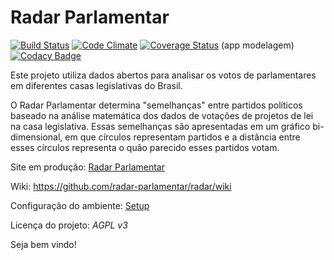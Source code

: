 Radar Parlamentar
==================

[![Build Status](https://travis-ci.org/radar-parlamentar/radar.svg?branch=master)](https://travis-ci.org/radar-parlamentar/radar)
[![Code Climate](https://codeclimate.com/github/RadarParlamentar-MES2017-1/radar/badges/gpa.svg)](https://codeclimate.com/github/RadarParlamentar-MES2017-1/radar)
[![Coverage Status](https://coveralls.io/repos/radar-parlamentar/radar/badge.svg?branch=master)](https://coveralls.io/r/radar-parlamentar/radar?branch=master) (app modelagem)
[![Codacy Badge](https://api.codacy.com/project/badge/Grade/a475de527a3d40d69fbddda77d08a730)](https://www.codacy.com/app/diraol/radar?utm_source=github.com&amp;utm_medium=referral&amp;utm_content=radar-parlamentar/radar&amp;utm_campaign=Badge_Grade)

Este projeto utiliza dados abertos para analisar os votos de parlamentares em
diferentes casas legislativas do Brasil.

O Radar Parlamentar determina "semelhanças" entre partidos políticos baseado na
análise matemática dos dados de votações de projetos de lei na casa
legislativa. Essas semelhanças são apresentadas em um gráfico bi-dimensional,
em que círculos representam partidos e a distância entre esses círculos
representa o quão parecido esses partidos votam.

Site em produção:
[Radar Parlamentar](http://radarparlamentar.polignu.org/ "Radar Parlamentar")

Wiki: https://github.com/radar-parlamentar/radar/wiki

Configuração do ambiente:
[Setup](https://github.com/radar-parlamentar/radar/blob/master/doc/SETUP.md)

Licença do projeto: *AGPL v3*

Seja bem vindo!
